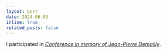 ```yaml
---
layout: post
date: 2024-06-03
inline: true
related_posts: false
---
```


I participated in *<a href= "https://conf-demailly-2024.sciencesconf.org/">Conference in memory of Jean-Pierre Demailly</a>*.
